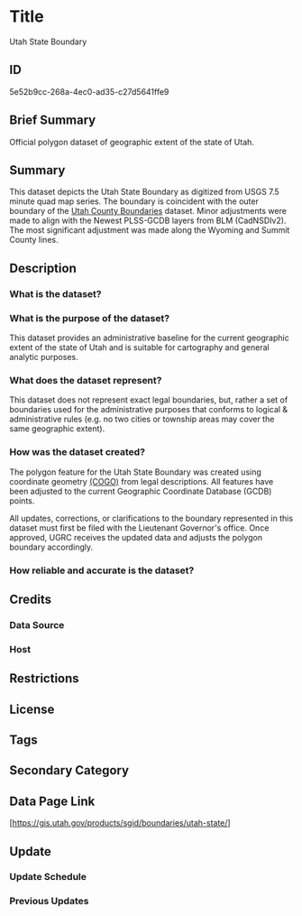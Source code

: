 # Title

Utah State Boundary

## ID

5e52b9cc-268a-4ec0-ad35-c27d5641ffe9

## Brief Summary

Official polygon dataset of geographic extent of the state of Utah.

## Summary

This dataset depicts the Utah State Boundary as digitized from USGS 7.5 minute quad map series. The boundary is coincident with the outer boundary of the [Utah County Boundaries](https://gis.utah.gov/products/sgid/boundaries/county/) dataset. Minor adjustments were made to align with the Newest PLSS-GCDB layers from BLM (CadNSDIv2). The most significant adjustment was made along the Wyoming and Summit County lines.

## Description

### What is the dataset?

### What is the purpose of the dataset?

This dataset provides an administrative baseline for the current geographic extent of the state of Utah and is suitable for cartography and general analytic purposes.

### What does the dataset represent?

This dataset does not represent exact legal boundaries, but, rather a set of boundaries used for the administrative purposes that conforms to logical & administrative rules (e.g. no two cities or township areas may cover the same geographic extent).

### How was the dataset created?

The polygon feature for the Utah State Boundary was created using coordinate geometry [(COGO)](https://pro.arcgis.com/en/pro-app/latest/help/editing/introduction-to-cogo.htm) from legal descriptions. All features have been adjusted to the current Geographic Coordinate Database (GCDB) points.

All updates, corrections, or clarifications to the boundary represented in this dataset must first be filed with the Lieutenant Governor's office. Once approved, UGRC receives the updated data and adjusts the polygon boundary accordingly.

### How reliable and accurate is the dataset?

## Credits

### Data Source

### Host

## Restrictions

## License

## Tags

## Secondary Category

## Data Page Link

[https://gis.utah.gov/products/sgid/boundaries/utah-state/]

## Update

### Update Schedule

### Previous Updates
